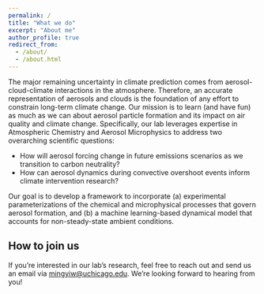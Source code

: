 ```yaml
---
permalink: /
title: "What we do"
excerpt: "About me"
author_profile: true
redirect_from: 
  - /about/
  - /about.html
---
```


The major remaining uncertainty in climate prediction comes from aerosol-cloud-climate interactions in the atmosphere. Therefore, an accurate representation of aerosols and clouds is the foundation of any effort to constrain long-term climate change. Our mission is to learn (and have fun) as much as we can about aerosol particle formation and its impact on air quality and climate change. Specifically, our lab leverages expertise in Atmospheric Chemistry and Aerosol Microphysics to address two overarching scientific questions: 

* How will aerosol forcing change in future emissions scenarios as we transition to carbon neutrality?
* How can aerosol dynamics during convective overshoot events inform climate intervention research?

Our goal is to develop a framework to incorporate (a) experimental parameterizations of the chemical and microphysical processes that govern aerosol formation, and (b) a machine learning-based dynamical model that accounts for non-steady-state ambient conditions.

<!---
<p align="center">
  <img src="/_pages/overview.png" alt="overview" width="800"/>
</p>
-->


## How to join us
If you’re interested in our lab’s research, feel free to reach out and send us an email via [mingyiw@uchicago.edu](mailto:mingyiw@uchicago.edu). We’re looking forward to hearing from you!




